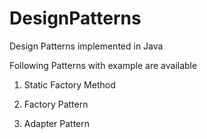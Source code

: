 # DesignPatterns
Design Patterns implemented in Java

Following Patterns with example are available

1. Static Factory Method

2. Factory Pattern

3. Adapter Pattern
